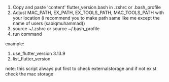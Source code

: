 1. Copy and paste 'content' flutter_version.bash in .zshrc or .bash_profile
2. Adjust MAC_PATH, EX_PATH, EX_TOOLS_PATH, MAC_TOOLS_PATH with your location (i recommend you to make path same like me except the name of users (sabiqmuhammad))
3. source ~/.zshrc or source ~/.bash_profile
4. run command

example:
1. use_flutter_version 3.13.9
2. list_flutter_version

note:
this script always put first to check externalstorage and if not exist check the mac storage
